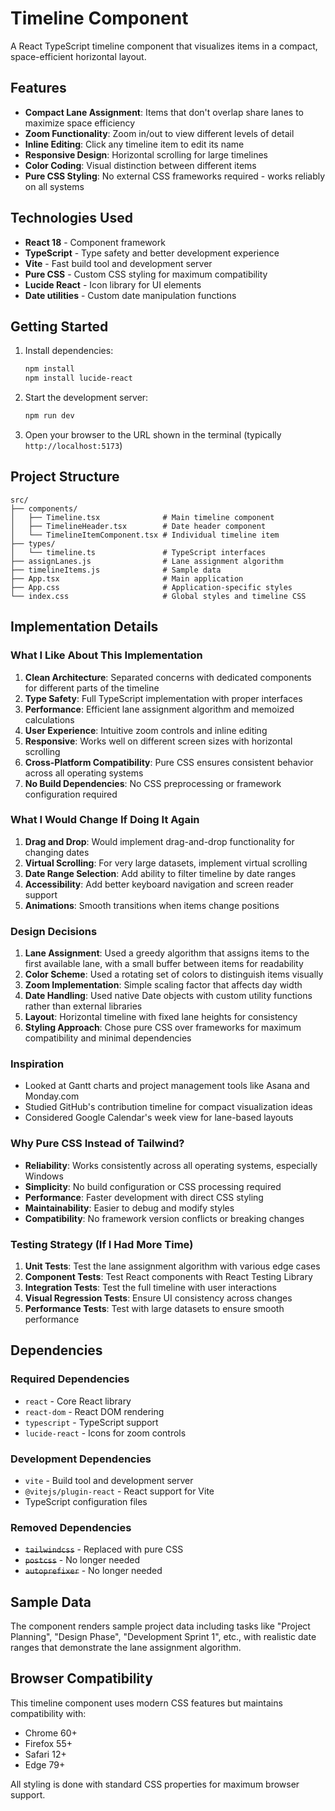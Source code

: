 # Timeline Component

A React TypeScript timeline component that visualizes items in a compact, space-efficient horizontal layout.

## Features

- **Compact Lane Assignment**: Items that don't overlap share lanes to maximize space efficiency
- **Zoom Functionality**: Zoom in/out to view different levels of detail
- **Inline Editing**: Click any timeline item to edit its name
- **Responsive Design**: Horizontal scrolling for large timelines
- **Color Coding**: Visual distinction between different items
- **Pure CSS Styling**: No external CSS frameworks required - works reliably on all systems

## Technologies Used

- **React 18** - Component framework
- **TypeScript** - Type safety and better development experience
- **Vite** - Fast build tool and development server
- **Pure CSS** - Custom CSS styling for maximum compatibility
- **Lucide React** - Icon library for UI elements
- **Date utilities** - Custom date manipulation functions

## Getting Started

1. Install dependencies:

   ```bash
   npm install
   npm install lucide-react
   ```

2. Start the development server:

   ```bash
   npm run dev
   ```

3. Open your browser to the URL shown in the terminal (typically `http://localhost:5173`)

## Project Structure

```
src/
├── components/
│   ├── Timeline.tsx              # Main timeline component
│   ├── TimelineHeader.tsx        # Date header component
│   └── TimelineItemComponent.tsx # Individual timeline item
├── types/
│   └── timeline.ts               # TypeScript interfaces
├── assignLanes.js                # Lane assignment algorithm
├── timelineItems.js              # Sample data
├── App.tsx                       # Main application
├── App.css                       # Application-specific styles
└── index.css                     # Global styles and timeline CSS
```

## Implementation Details

### What I Like About This Implementation

1. **Clean Architecture**: Separated concerns with dedicated components for different parts of the timeline
2. **Type Safety**: Full TypeScript implementation with proper interfaces
3. **Performance**: Efficient lane assignment algorithm and memoized calculations
4. **User Experience**: Intuitive zoom controls and inline editing
5. **Responsive**: Works well on different screen sizes with horizontal scrolling
6. **Cross-Platform Compatibility**: Pure CSS ensures consistent behavior across all operating systems
7. **No Build Dependencies**: No CSS preprocessing or framework configuration required

### What I Would Change If Doing It Again

1. **Drag and Drop**: Would implement drag-and-drop functionality for changing dates
2. **Virtual Scrolling**: For very large datasets, implement virtual scrolling
3. **Date Range Selection**: Add ability to filter timeline by date ranges
4. **Accessibility**: Add better keyboard navigation and screen reader support
5. **Animations**: Smooth transitions when items change positions

### Design Decisions

1. **Lane Assignment**: Used a greedy algorithm that assigns items to the first available lane, with a small buffer between items for readability
2. **Color Scheme**: Used a rotating set of colors to distinguish items visually
3. **Zoom Implementation**: Simple scaling factor that affects day width
4. **Date Handling**: Used native Date objects with custom utility functions rather than external libraries
5. **Layout**: Horizontal timeline with fixed lane heights for consistency
6. **Styling Approach**: Chose pure CSS over frameworks for maximum compatibility and minimal dependencies

### Inspiration

- Looked at Gantt charts and project management tools like Asana and Monday.com
- Studied GitHub's contribution timeline for compact visualization ideas
- Considered Google Calendar's week view for lane-based layouts

### Why Pure CSS Instead of Tailwind?

- **Reliability**: Works consistently across all operating systems, especially Windows
- **Simplicity**: No build configuration or CSS processing required
- **Performance**: Faster development with direct CSS styling
- **Maintainability**: Easier to debug and modify styles
- **Compatibility**: No framework version conflicts or breaking changes

### Testing Strategy (If I Had More Time)

1. **Unit Tests**: Test the lane assignment algorithm with various edge cases
2. **Component Tests**: Test React components with React Testing Library
3. **Integration Tests**: Test the full timeline with user interactions
4. **Visual Regression Tests**: Ensure UI consistency across changes
5. **Performance Tests**: Test with large datasets to ensure smooth performance

## Dependencies

### Required Dependencies

- `react` - Core React library
- `react-dom` - React DOM rendering
- `typescript` - TypeScript support
- `lucide-react` - Icons for zoom controls

### Development Dependencies

- `vite` - Build tool and development server
- `@vitejs/plugin-react` - React support for Vite
- TypeScript configuration files

### Removed Dependencies

- ~~`tailwindcss`~~ - Replaced with pure CSS
- ~~`postcss`~~ - No longer needed
- ~~`autoprefixer`~~ - No longer needed

## Sample Data

The component renders sample project data including tasks like "Project Planning", "Design Phase", "Development Sprint 1", etc., with realistic date ranges that demonstrate the lane assignment algorithm.

## Browser Compatibility

This timeline component uses modern CSS features but maintains compatibility with:

- Chrome 60+
- Firefox 55+
- Safari 12+
- Edge 79+

All styling is done with standard CSS properties for maximum browser support.
